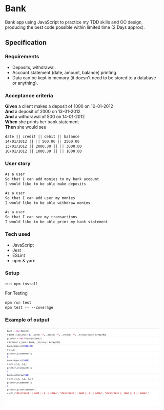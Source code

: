 # Bank

Bank app using JavaScript to practice my TDD skills and OO design, producing the best code possible within limited time (2 Days approx).

## Specification

### Requirements

* Deposits, withdrawal.
* Account statement (date, amount, balance) printing.
* Data can be kept in memory (it doesn't need to be stored to a database or anything).

### Acceptance criteria

**Given** a client makes a deposit of 1000 on 10-01-2012  
**And** a deposit of 2000 on 13-01-2012  
**And** a withdrawal of 500 on 14-01-2012  
**When** she prints her bank statement  
**Then** she would see

```
date || credit || debit || balance
14/01/2012 || || 500.00 || 2500.00
13/01/2012 || 2000.00 || || 3000.00
10/01/2012 || 1000.00 || || 1000.00
```

### User story

```
As a user
So that I can add monies to my bank account
I would like to be able make deposits
```

```
As a user
So that I can add user my monies
I would like to be able withdraw monies
```

```
As a user
So that I can see my transactions
I would like to be able print my bank statement
```

### Tech used

* JavaScript
* Jest
* ESLint
* npm & yarn

### Setup

```
run npm install
```

For Testing
```
npm run test
npm test -- --coverage
```

### Example of output

![Example Output](./output.png)



